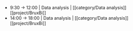 - 9:30 -> 12:00 | Data analysis | [[category/Data analysis]] [[project/BruxBi]]
- 14:00 -> 18:00 | Data analysis | [[category/Data analysis]] [[project/BruxBi]]